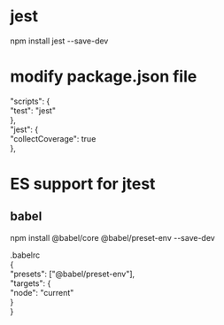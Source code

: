 # jest 
npm install jest --save-dev

# modify package.json file

  "scripts": {  
      "test": "jest"  
    },  
    "jest": {  
      "collectCoverage": true  
    },  

# ES support for jtest
## babel
npm install @babel/core @babel/preset-env --save-dev

.babelrc  
  {  
      "presets": ["@babel/preset-env"],  
      "targets": {  
        "node": "current"  
      }  
  }  

